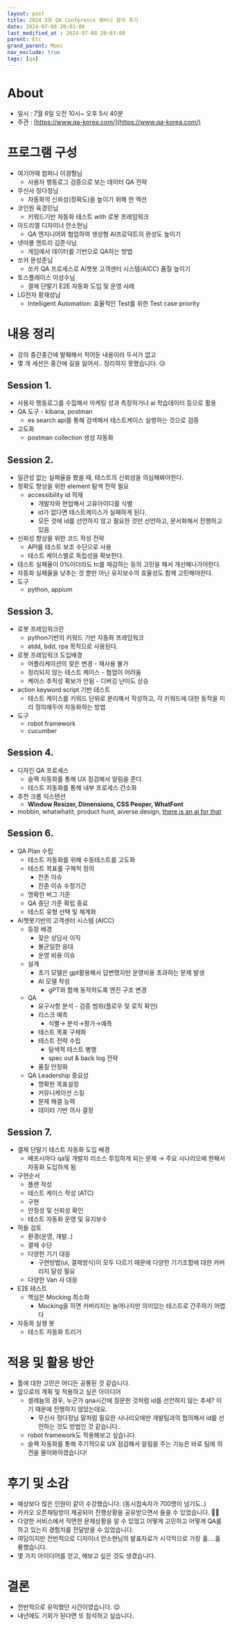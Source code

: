```yaml
---
layout: post
title: 2024 3회 QA Conference 웨비나 참석 후기
date: 2024-07-08 20:03:00
last_modified_at : 2024-07-08 20:03:00
parent: Etc
grand_parent: Mooc
nav_exclude: true
tags: [qa]
---
```


# About

- 일시 : 7월 6일 오전 10시~ 오후 5시 40분
- 주관 : [https://www.qa-korea.com/](https://www.qa-korea.com/)

# **프로그램 구성**

- 여기어때 컴퍼니 이경형님
    - 사용자 행동로그 검증으로 보는 데이터 QA 전략
- 무신사 정다정님
    - 자동화의 신뢰성(정확도)을 높이기 위해 한 액션
- 코인원 육경민님
    - 키워드기반 자동화 테스트 with 로봇 프레임워크
- 아드리엘 디자이너 안소현님
    - QA 엔지니어와 협업하여 생성형 AI프로덕트의 완성도 높이기
- 넷마블 엔트리 김준식님
    - 게임에서 데이터를 기반으로 QA하는 방법
- 쏘카 문성준님
    - 쏘카 QA 프로세스로 AI챗봇 고객센터 시스템(AICC) 품질 높이기
- 토스플레이스 이성수님
    - 결제 단말기 E2E 자동화 도입 및 운영 사례
- LG전자 황재성님
    - Intelligent Automation: 효율적인 Test를 위한 Test case priority

# 내용 정리

- 강의 중간중간에 발췌해서 적어둔 내용이라 두서가 없고
- 몇 개 세션은 중간에 길을 잃어서.. 정리하지 못했습니다. 😥

## Session 1.

- 사용자 행동로그를 수집해서 마케팅 성과 측정하거나 ai 학습데이터 등으로 활용
- QA 도구 - kibana, postman
    - es search api를 통해 검색해서 테스트케이스 실행하는 것으로 검증
- 고도화
    - postman collection 생성 자동화

## Session 2.

- 일관성 없는 실패율을 봤을 때, 테스트의 신뢰성을 의심해봐야한다.
- 정확도 향상을 위한 element 탐색 전략 필요
    - accessibility id 적재
        - 개발자와 현업해서 고유아이디를 식별
        - id가 없다면 테스트케이스가 실패하게 된다.
        - 모든 것에 id를 선언하지 않고 필요한 것만 선언하고, 문서화해서 진행하고 있음
- 신뢰성 향상을 위한 코드 작성 전략
    - API를 테스트 보조 수단으로 사용
    - 테스트 케이스별로 독립성을 확보한다.
- 테스트 실패율이 0%이더라도 tc를 재검하는 등의 고민을 해서 개선해나가야한다.
- 자동화 실패율을 낮추는 것 뿐만 아닌 유지보수의 효율성도 함께 고민해야한다.
- 도구
    - python, appium

## Session 3.

- 로봇 프레임워크란
    - python기반의 키워드 기반 자동화 프레임워크
    - atdd, bdd, rpa 목적으로 사용된다.
- 로봇 프레임워크 도입배경
    - 어플리케이션의 잦은 변경 - 재사용 불가
    - 정리되지 않는 테스트 케이스 - 협업이 어려움
    - 케이스 추적성 확보가 안됨 - 디버깅 난이도 상승
- action keyword script 기반 테스트
    - 테스트 케이스를 키워드 단위로 분리해서 작성하고, 각 키워드에 대한 동작을 미리 정의해두어 자동화하는 방법
- 도구
    - robot framework
    - cucumber

## Session 4.

- 디자인 QA 프로세스
    - 슬랙 자동화를 통해 UX 점검해서 알림을 준다.
    - 테스트 자동화를 통해 내부 프로세스 간소화
- 추천 크롬 익스텐션
    - **Window Resizer, Dimensions, CSS Peeper, WhatFont**
- mobbin, whatwhatit, product hunt, aiverse.design, [there is an al for that](https://theresanaiforthat.com/)

## Session 6.

- QA Plan 수립
    - 테스트 자동화를 위해 수동테스트를 고도화
    - 테스트 목표를 구체적 정의
        - 잔존 이슈
        - 잔존 이슈 수정기간
    - 명확한 버그 기준
    - QA 중단 기준 확립 중료
    - 테스트 유형 선택 및 체계화
- AI챗봇기반의 고객센터 시스템 (AICC)
    - 등장 배경
        - 잦은 상담사 이직
        - 불균일한 응대
        - 운영 비용 이슈
    - 설계
        - 초기 모델은 gpt활용해서 답변했지만 운영비용 초과하는 문제 발생
        - AI 모델 작성
            - gPT와 함께 동작하도록 엔진 구조 변경
    - QA
        - 요구사항 분석 - 검증 범위(플로우 및 로직 확인)
        - 리스크 예측
            - 식별→ 분석→평가→예측
        - 테스트 목표 구체화
        - 테스트 전략 수립
            - 탐색적 테스트 병행
            - spec out & back log 전략
        - 품질 안정화
    - QA Leadership 중요성
        - 명확한 목표설정
        - 커뮤니케이션 스킬
        - 문제 해결 능력
        - 데이터 기반 의사 결정

## Session 7.

- 결제 단말기 테스트 자동화 도입 배경
    - 배포시마다 qa및 개발자 리소스 투입하게 되는 문제 → 주요 시나리오에 한해서 자동화 도입하게 됨
- 구현순서
    - 플랜 작성
    - 테스트 케이스 작성 (ATC)
    - 구현
    - 안정성 및 신뢰성 확인
    - 테스트 자동화 운영 및 유지보수
- 허들 검토
    - 환경(운영, 개발..)
    - 결제 수단
    - 다양한 기기 대응
        - 구현방법(ui, 결제방식)이 모두 다르기 때문에 다양한 기기조합에 대한 커버리지 달성 필요
    - 다양한 Van 사 대응
- E2E 테스트
    - 핵심은 Mocking 최소화
        - Mocking을 하면 커버리지는 늘어나지만 의미있는 테스트로 간주하기 어렵다
- 자동화 실행 봇
    - 테스트 자동화 트리거

# **적용 및 활용 방안**

- 툴에 대한 고민은 어디든 공통된 것 같습니다.
- 앞으로의 계획 및 적용하고 싶은 아이디어
    - 셀레늄의 경우, 누군가 qna시간에 질문한 것처럼 id를 선언하지 않는 추세? 이기 때문에 진행하지 않았는데요.
        - 무신사 정다정님 말처럼 필요한 시나리오에만 개발팀과의 협의해서 id를 선언하는 것도 방법인 것 같습니다..
    - robot framework도 적용해보고 싶습니다.
    - 슬랙 자동화를 통해 주기적으로 UX 점검해서 알림을 주는 기능은 바로 팀에 의견을 물어봐야겠습니다!

# 후기 및 소감

- 예상보다 많은 인원이 같이 수강했습니다. (동시접속자가 700명이 넘기도..)
- 카카오 오픈채팅방이 제공되어 진행상황을 공유받으면서 들을 수 있었습니다. 👍🏻
- 다양한 서비스에서 직면한 문제상황을 알 수 있었고 어떻게 고민하고 어떻게 QA를 하고 있는지 경험치를 전달받을 수 있었습니다.
- 여담이지만 전반적으로 디자이너 안소현님의 발표자료가 시각적으로 가장 훌….훌륭했습니다.
- 몇 가지 아이디어를 얻고, 해보고 싶은 것도 생겼습니다.

# **결론**

- 전반적으로 유익했던 시간이였습니다. 😉
- 내년에도 기회가 된다면 또 참석하고 싶습니다.